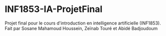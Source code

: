 # INF1853-IA-ProjetFinal
Projet final pour le cours d'introduction en intelligence artificielle (INF1853). Fait par Sosane Mahamoud Houssein, Zeïnab Touré et Abidé Badjoudoum

